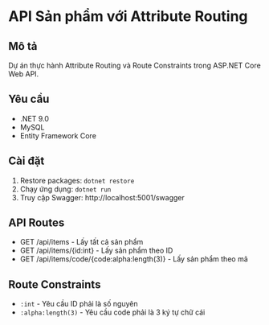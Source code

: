 # API Sản phẩm với Attribute Routing

## Mô tả
Dự án thực hành Attribute Routing và Route Constraints trong ASP.NET Core Web API.

## Yêu cầu
- .NET 9.0
- MySQL 
- Entity Framework Core

## Cài đặt
1. Restore packages: `dotnet restore`
2. Chạy ứng dụng: `dotnet run`
3. Truy cập Swagger: http://localhost:5001/swagger

## API Routes
- GET /api/items - Lấy tất cả sản phẩm
- GET /api/items/{id:int} - Lấy sản phẩm theo ID
- GET /api/items/code/{code:alpha:length(3)} - Lấy sản phẩm theo mã

## Route Constraints
- `:int` - Yêu cầu ID phải là số nguyên
- `:alpha:length(3)` - Yêu cầu code phải là 3 ký tự chữ cái


